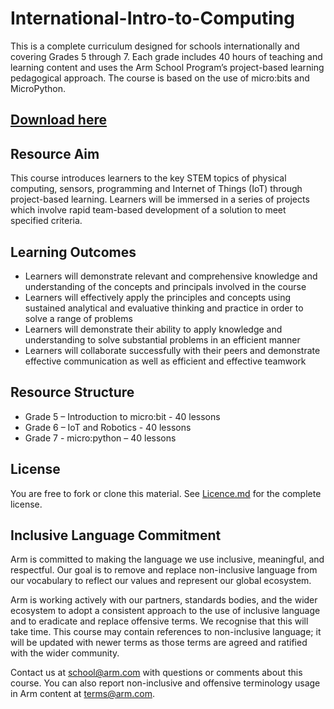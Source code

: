# International-Intro-to-Computing

This is a complete curriculum designed for schools internationally and covering Grades 5 through 7. Each grade includes 40 hours of teaching and learning content and uses the Arm School Program’s project-based learning pedagogical approach. The course is based on the use of micro:bits and MicroPython.

## [Download here](https://github.com/arm-university/International-Intro-to-Computing/archive/refs/heads/main.zip)

## Resource Aim
This course introduces learners to the key STEM topics of physical computing, sensors, programming and Internet of Things (IoT) through project-based learning. Learners will be immersed in a series of projects which involve rapid team-based development of a solution to meet specified criteria.  

## Learning Outcomes
- Learners will demonstrate relevant and comprehensive knowledge and understanding of the concepts and principals involved in the course
- Learners will effectively apply the principles and concepts using sustained analytical and evaluative thinking and practice in order to solve a range of problems
- Learners will demonstrate their ability to apply knowledge and understanding to solve substantial problems in an efficient manner
- Learners will collaborate successfully with their peers and demonstrate effective communication as well as efficient and effective teamwork

## Resource Structure
- Grade 5 – Introduction to micro:bit - 40 lessons
- Grade 6 – IoT and Robotics - 40 lessons
- Grade 7 -  micro:python – 40 lessons

## License
You are free to fork or clone this material. See [Licence.md](https://github.com/arm-university/International-Intro-to-Computing/blob/main/Licence) for the complete license.

## Inclusive Language Commitment
Arm is committed to making the language we use inclusive, meaningful, and respectful. Our goal is to remove and replace non-inclusive language from our vocabulary to reflect our values and represent our global ecosystem.

Arm is working actively with our partners, standards bodies, and the wider ecosystem to adopt a consistent approach to the use of inclusive language and to eradicate and replace offensive terms. We recognise that this will take time. This course may contain references to non-inclusive language; it will be updated with newer terms as those terms are agreed and ratified with the wider community.

Contact us at school@arm.com with questions or comments about this course. You can also report non-inclusive and offensive terminology usage in Arm content at terms@arm.com.
